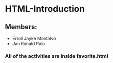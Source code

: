 # HTML-Introduction
## Members:
  - Erroll Jayke Montalvo
  - Jan Ronald Palo
### All of the activities are inside favorite.html

